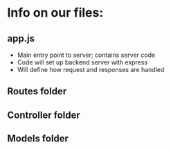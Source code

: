 # Info on our files:

## app.js
- Main entry point to server; contains server code 
- Code will set up backend server with express 
- Will define how request and responses are handled 


## Routes folder

## Controller folder

## Models folder 
